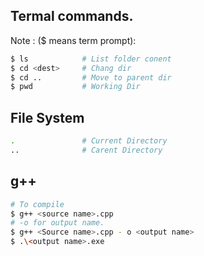 ## Termal commands.
Note : ($ means term prompt):
```bash
$ ls            # List folder conent
$ cd <dest>     # Chang dir
$ cd ..         # Move to parent dir
$ pwd           # Working Dir
```

## File System
```bash
.               # Current Directory
..              # Carent Directory
```

## g++
```bash
# To compile
$ g++ <source name>.cpp
# -o for output name.
$ g++ <Source name>.cpp - o <output name>
$ .\<output name>.exe
```